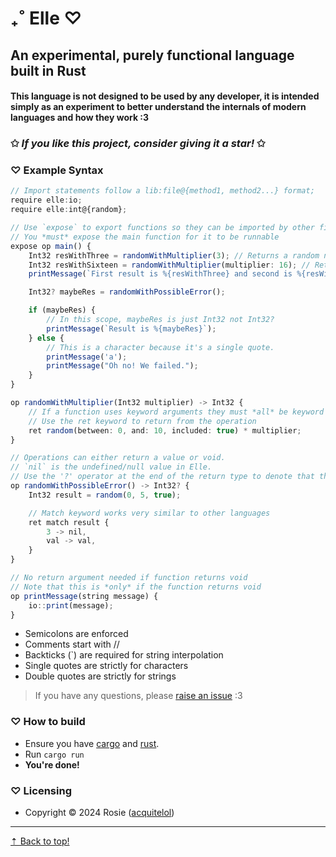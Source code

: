 # ₊˚ Elle ♡︎

## An experimental, purely functional language built in Rust

#### This language is not designed to be used by any developer, it is intended simply as an experiment to better understand the internals of modern languages and how they work :3

### ✩ *If you like this project, consider giving it a star!* ✩

### ♡ **Example Syntax**

```ts
// Import statements follow a lib:file@{method1, method2...} format;
require elle:io;
require elle:int@{random};

// Use `expose` to export functions so they can be imported by other files
// You *must* expose the main function for it to be runnable
expose op main() {
    Int32 resWithThree = randomWithMultiplier(3); // Returns a random number between 0 and 10 multiplied by 3 using positional arguments
    Int32 resWithSixteen = randomWithMultiplier(multiplier: 16); // Returns a random number between 0 and 10 multiplied by 16 using keyword arguments
    printMessage(`First result is %{resWithThree} and second is %{resWithSixteen}`);

    Int32? maybeRes = randomWithPossibleError();

    if (maybeRes) {
        // In this scope, maybeRes is just Int32 not Int32?
        printMessage(`Result is %{maybeRes}`);
    } else {
        // This is a character because it's a single quote.
        printMessage('a');
        printMessage("Oh no! We failed.");
    }
}

op randomWithMultiplier(Int32 multiplier) -> Int32 {
    // If a function uses keyword arguments they must *all* be keyword arguments
    // Use the ret keyword to return from the operation
    ret random(between: 0, and: 10, included: true) * multiplier;
}

// Operations can either return a value or void.
// `nil` is the undefined/null value in Elle.
// Use the '?' operator at the end of the return type to denote that the function can return nil.
op randomWithPossibleError() -> Int32? {
    Int32 result = random(0, 5, true);

    // Match keyword works very similar to other languages
    ret match result {
        3 -> nil,
        val -> val,
    }
}

// No return argument needed if function returns void
// Note that this is *only* if the function returns void
op printMessage(string message) {
    io::print(message);
}
```

* Semicolons are enforced
* Comments start with //
* Backticks (`) are required for string interpolation
* Single quotes are strictly for characters
* Double quotes are strictly for strings

> If you have any questions, please [raise an issue](https://github.com/acquitelol/elle/issues/new) :3

### ♡ **How to build**

* Ensure you have [cargo](https://doc.rust-lang.org/cargo/getting-started/installation.html) and [rust](https://www.rust-lang.org/).
* Run `cargo run`
* **You're done!**

### ♡ **Licensing**

* Copyright © 2024 Rosie ([acquitelol](https://github.com/acquitelol))

<hr />

<a href="#top">⇡ Back to top️!</a>
